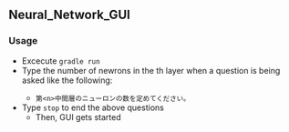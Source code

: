 ## Neural_Network_GUI

### Usage
- Excecute `gradle run`
- Type the number of newrons in the <n>th layer when a question is being asked like the following:
  - `第<n>中間層のニューロンの数を定めてください。`
- Type `stop` to end the above questions
  - Then, GUI gets started
